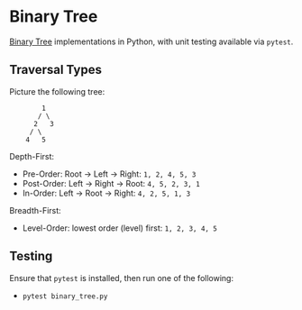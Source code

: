 # Binary Tree

[Binary Tree](https://en.wikipedia.org/wiki/Binary_tree) implementations in Python, with unit testing available via `pytest`.

## Traversal Types

Picture the following tree:
```
        1
       / \
      2   3
     / \
    4   5
```

Depth-First:
- Pre-Order: Root -> Left -> Right: `1, 2, 4, 5, 3`
- Post-Order: Left -> Right -> Root: `4, 5, 2, 3, 1`
- In-Order: Left -> Root -> Right: `4, 2, 5, 1, 3`

Breadth-First:
- Level-Order: lowest order (level) first: `1, 2, 3, 4, 5`

## Testing

Ensure that `pytest` is installed, then run one of the following:
- `pytest binary_tree.py`

